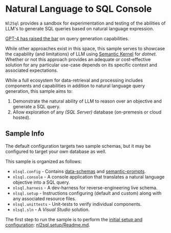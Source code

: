# Natural Language to SQL Console

`Nl2Sql` provides a sandbox for experimentation and testing of the abilities of LLM's to generate SQL queries based on natural language expression.

[GPT-4 has raised the bar](https://medium.com/querymind/gpt-4s-sql-mastery-2cd1f3dea543) on query generation capabilities.

While other approaches exist in this space, this sample serves to showcase the capability (and limitations) of LLM using [Semantic Kernel](https://github.com/microsoft/semantic-kernel) for *dotnet*.
Whether or not this approach provides an adequate or cost-effective solution for any particular use-case depends on its specific context and associated expectations.

While a full ecosystem for data-retrieval and processing includes components and capabilities in addition to natural language query generation, this sample aims to:

1. Demonstrate the natural ability of LLM to reason over an objective and generate a SQL query.
1. Allow exploration of any *(SQL Server)* database (on-premesis or cloud hosted).

## Sample Info

The default configuration targets two sample schemas, but it may be configured to target your own database as well.

This sample is organized as follows:

- `nlsql.config` - Contains [data-schemas](./nl2sql.config/schemas/Readme.md) and [semantic-prompts](./nl2sql.config/nl2sql/Readme.md).
- `nlsql.console` - A console application that translates a natural language objective into a SQL query.
- `nlsql.harness` - A dev-harness for reverse-engineering live schema.
- `nlsql.setup` - Instructions configuring (default and custom) along with any associated resource files.
- `nlsql.unittests` - Unit-tests to verify individual components.
- `nlsql.sln` - A *Visual Studio* solution.

The first step to run the sample is to perform the [initial setup and configuration](./nl2sql.setup/Readme.md): [nl2sql.setup/Readme.md](./nl2sql.setup/Readme.md).


